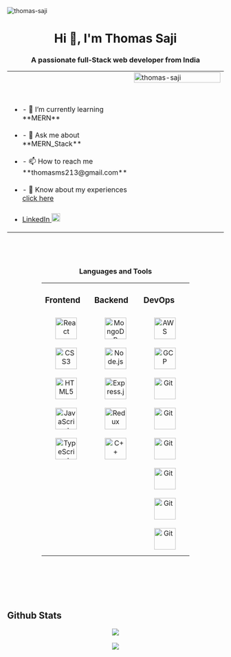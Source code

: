 <img src="https://visme.co/blog/wp-content/uploads/2019/10/animated-presentation-software-header-wide.gif" alt="thomas-saji" />
<h1 align="center">Hi 👋, I'm Thomas Saji</h1>
<h3 align="center">A passionate full-Stack web developer from India</h3>

<div>
 <table ><tr><td valign="top" width="50%">
<ul>
 <br/>
 <br/>
 <br/>
<li>- 🌱 I’m currently learning **MERN**</li>
<br/>
<li>- 💬 Ask me about **MERN_Stack**</li>
<br/>
<li>- 📫 How to reach me **thomasms213@gmail.com**</li>
<br/>
<li>
- 📄 Know about my experiences
<a
href="https://drive.google.com/file/d/1nLjFnv_HlVC5T1tkmH1RC0P63pu3ua3t/view?usp=sharing"
>click here</a
>
</li>
 <br/>
<li>
<a href="https://www.linkedin.com/in/thomas-saji-63b1421b1/"
>LinkedIn
<img
style="margin-top:5px"
src="https://play-lh.googleusercontent.com/kMofEFLjobZy_bCuaiDogzBcUT-dz3BBbOrIEjJ-hqOabjK8ieuevGe6wlTD15QzOqw"
alt="linkedin"
height="20"
/>
</a>
</li>
</ul>

   </td>
   <td valign="top" width="50%">
<img
width="100%"
align="left"
src="https://cdn.dribbble.com/users/1162077/screenshots/3848914/programmer.gif"
alt="thomas-saji"
/>
 </td>
</tr></table>
</div>
 
 
 <div style="margin:5rem">
 <h3 align="center">Languages and Tools</h3>
<table><tr><td valign="top" width="33%">

 
### Frontend  
<div align="center">  
<img style="margin: 10px" src="https://profilinator.rishav.dev/skills-assets/react-original-wordmark.svg" alt="React" height="50" />  

<img style="margin: 10px" src="https://profilinator.rishav.dev/skills-assets/css3-original-wordmark.svg" alt="CSS3" height="50" />  
<img style="margin: 10px" src="https://profilinator.rishav.dev/skills-assets/html5-original-wordmark.svg" alt="HTML5" height="50" />  
<img style="margin: 10px" src="https://profilinator.rishav.dev/skills-assets/javascript-original.svg" alt="JavaScript" height="50" />  
<img style="margin: 10px" src="https://profilinator.rishav.dev/skills-assets/typescript-original.svg" alt="TypeScript" height="50" />  


</div>

</td><td valign="top" width="33%">


### Backend  
<div align="center">  
 

  
<img style="margin: 10px" src="https://profilinator.rishav.dev/skills-assets/mongodb-original-wordmark.svg" alt="MongoDB" height="50" />  
<img style="margin: 10px" src="https://profilinator.rishav.dev/skills-assets/nodejs-original-wordmark.svg" alt="Node.js" height="50" />  

<img style="margin: 10px" src="https://profilinator.rishav.dev/skills-assets/express-original-wordmark.svg" alt="Express.js" height="50" />  

<img style="margin: 10px" src="https://profilinator.rishav.dev/skills-assets/redux-original.svg" alt="Redux" height="50" />  
<img style="margin: 10px" src="https://www.svgrepo.com/show/353468/babel.svg" alt="C++" height="50" />  
</div>

</td><td valign="top" width="33%">



### DevOps  
<div align="center">  
<img style="margin: 10px" src="https://profilinator.rishav.dev/skills-assets/amazonwebservices-original-wordmark.svg" alt="AWS" height="50" />  
<img style="margin: 10px" src="https://profilinator.rishav.dev/skills-assets/google_cloud-icon.svg" alt="GCP" height="50" />  

<img style="margin: 10px" src="https://profilinator.rishav.dev/skills-assets/git-scm-icon.svg" alt="Git" height="50" />  

<img style="margin: 10px" src="https://www.vectorlogo.zone/logos/getpostman/getpostman-icon.svg" alt="Git" height="50" />  
<img style="margin: 10px" src="https://www.vectorlogo.zone/logos/heroku/heroku-icon.svg" alt="Git" height="50" />  
<img style="margin: 10px" src="https://www.svgrepo.com/show/361653/vercel-logo.svg" alt="Git" height="50" />  
<img style="margin: 10px" src="https://www.svgrepo.com/show/354048/material-ui.svg" alt="Git" height="50" />  
<img style="margin: 10px" src="https://cdn-icons-png.flaticon.com/512/733/733553.png" alt="Git" height="50" />  

</div>

</td></tr></table>  

 </div>
<br/>  


## Github Stats  
<div align="center"><img src="https://github-readme-stats.vercel.app/api?username=ThOmas-Saji&show_icons=true&count_private=true&hide_border=true" align="center" /></div>  

<br/>  


<div align="center">
<img src="https://komarev.com/ghpvc/?username=ThOmas-Saji&&style=flat-square" align="center" />
</div>  
  

<br/>  

